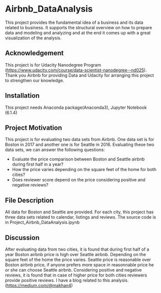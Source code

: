 # Airbnb_DataAnalysis
This project provides the fundamental idea of a business and its data related to business. It supports the structural overview on how to prepare data and modeling and analyzing and at the end it comes up with a great visualization of the analysis. 
## Acknowledgement
This project is for Udacity Nanodegree Program (https://www.udacity.com/course/data-scientist-nanodegree--nd025). Thank you Airbnb for providing Data and Udacity for arranging this project to strengthen our knowledge.
## Installation
This project needs Anaconda package(Anaconda3), Jupyter Notebook (6.1.4)
## Project Motivation
This project is for evaluating two data sets from Airbnb. One data set is for Boston in 2017 and another one is for Seattle in 2016. Evaluating these two data sets, we can answer the following questions:
- Evaluate the price comparison between Boston and Seattle airbnb during first half in a year?
- How the price varies depending on the square feet of the home for both cities?
- Does reviewer score depend on the price considering positive and negative reviews?
## File Description
All data for Boston and Seattle are provided. For each city, this project has three data sets related to calendar, listings and reviews.
The source code is in Project_Airbnb_DataAnalysis.ipynb
## Discussion
After evaluating data from two cities, it is found that during first half of a year Boston airbnb price is high over Seattle airbnb. Depending on the square feet of the home the price varies. Seattle price is reasonable over Boston airbnb price, if anyone prefers more space in reasonnable price he or she can choose Seattle airbnb. Considering positive and negative reviews, it is found that in case of higher price for both cities reviewers provide positive reviews. I have a blog related to this analysis. (https://medium.com/@makhan4)
